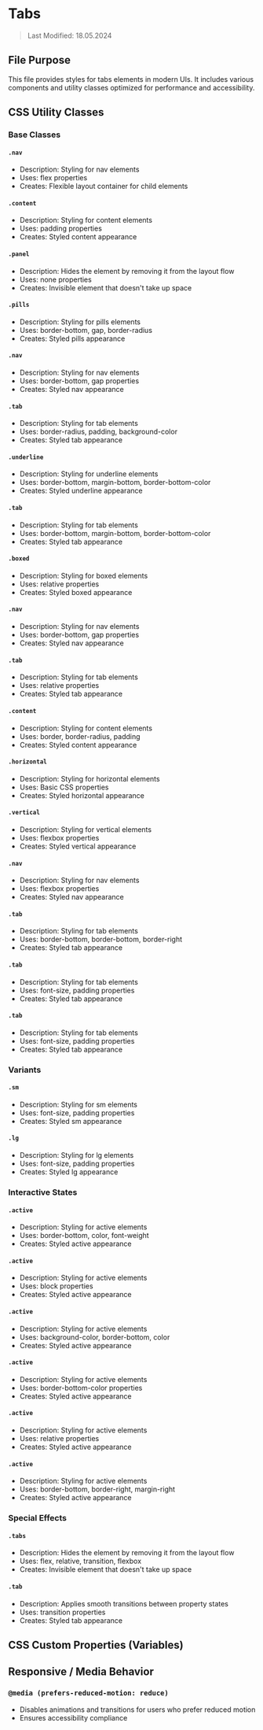 # Tabs
> Last Modified: 18.05.2024

## File Purpose

This file provides styles for tabs elements in modern UIs. It includes various components and utility classes optimized for performance and accessibility.

## CSS Utility Classes

### Base Classes

#### `.nav`
- Description: Styling for nav elements
- Uses: flex properties
- Creates: Flexible layout container for child elements

#### `.content`
- Description: Styling for content elements
- Uses: padding properties
- Creates: Styled content appearance

#### `.panel`
- Description: Hides the element by removing it from the layout flow
- Uses: none properties
- Creates: Invisible element that doesn't take up space

#### `.pills`
- Description: Styling for pills elements
- Uses: border-bottom, gap, border-radius
- Creates: Styled pills appearance

#### `.nav`
- Description: Styling for nav elements
- Uses: border-bottom, gap properties
- Creates: Styled nav appearance

#### `.tab`
- Description: Styling for tab elements
- Uses: border-radius, padding, background-color
- Creates: Styled tab appearance

#### `.underline`
- Description: Styling for underline elements
- Uses: border-bottom, margin-bottom, border-bottom-color
- Creates: Styled underline appearance

#### `.tab`
- Description: Styling for tab elements
- Uses: border-bottom, margin-bottom, border-bottom-color
- Creates: Styled tab appearance

#### `.boxed`
- Description: Styling for boxed elements
- Uses: relative properties
- Creates: Styled boxed appearance

#### `.nav`
- Description: Styling for nav elements
- Uses: border-bottom, gap properties
- Creates: Styled nav appearance

#### `.tab`
- Description: Styling for tab elements
- Uses: relative properties
- Creates: Styled tab appearance

#### `.content`
- Description: Styling for content elements
- Uses: border, border-radius, padding
- Creates: Styled content appearance

#### `.horizontal`
- Description: Styling for horizontal elements
- Uses: Basic CSS properties
- Creates: Styled horizontal appearance

#### `.vertical`
- Description: Styling for vertical elements
- Uses: flexbox properties
- Creates: Styled vertical appearance

#### `.nav`
- Description: Styling for nav elements
- Uses: flexbox properties
- Creates: Styled nav appearance

#### `.tab`
- Description: Styling for tab elements
- Uses: border-bottom, border-bottom, border-right
- Creates: Styled tab appearance

#### `.tab`
- Description: Styling for tab elements
- Uses: font-size, padding properties
- Creates: Styled tab appearance

#### `.tab`
- Description: Styling for tab elements
- Uses: font-size, padding properties
- Creates: Styled tab appearance

### Variants

#### `.sm`
- Description: Styling for sm elements
- Uses: font-size, padding properties
- Creates: Styled sm appearance

#### `.lg`
- Description: Styling for lg elements
- Uses: font-size, padding properties
- Creates: Styled lg appearance

### Interactive States

#### `.active`
- Description: Styling for active elements
- Uses: border-bottom, color, font-weight
- Creates: Styled active appearance

#### `.active`
- Description: Styling for active elements
- Uses: block properties
- Creates: Styled active appearance

#### `.active`
- Description: Styling for active elements
- Uses: background-color, border-bottom, color
- Creates: Styled active appearance

#### `.active`
- Description: Styling for active elements
- Uses: border-bottom-color properties
- Creates: Styled active appearance

#### `.active`
- Description: Styling for active elements
- Uses: relative properties
- Creates: Styled active appearance

#### `.active`
- Description: Styling for active elements
- Uses: border-bottom, border-right, margin-right
- Creates: Styled active appearance

### Special Effects

#### `.tabs`
- Description: Hides the element by removing it from the layout flow
- Uses: flex, relative, transition, flexbox
- Creates: Invisible element that doesn't take up space

#### `.tab`
- Description: Applies smooth transitions between property states
- Uses: transition properties
- Creates: Styled tab appearance

## CSS Custom Properties (Variables)



## Responsive / Media Behavior

### `@media (prefers-reduced-motion: reduce)`
- Disables animations and transitions for users who prefer reduced motion
- Ensures accessibility compliance
